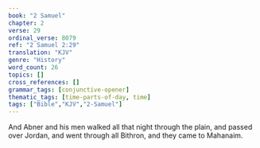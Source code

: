 ```yaml
---
book: "2 Samuel"
chapter: 2
verse: 29
ordinal_verse: 8079
ref: "2 Samuel 2:29"
translation: "KJV"
genre: "History"
word_count: 26
topics: []
cross_references: []
grammar_tags: [conjunctive-opener]
thematic_tags: [time-parts-of-day, time]
tags: ["Bible","KJV","2-Samuel"]
---
```

And Abner and his men walked all that night through the plain, and passed over Jordan, and went through all Bithron, and they came to Mahanaim.
